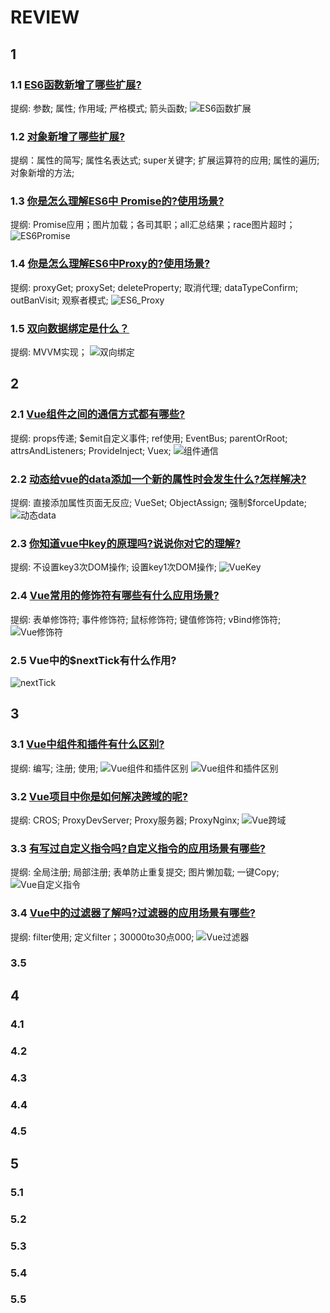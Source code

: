 # REVIEW

## 1

### 1.1 [ES6函数新增了哪些扩展?](../../../public/1.example/1.FRONT_RW/3/5.ES6函数扩展.js)

提纲: 参数; 属性; 作用域; 严格模式; 箭头函数;
![ES6函数扩展](image.png)

### 1.2 [对象新增了哪些扩展?](../../../public/1.example/1.FRONT_RW/4/1.ES6对象新增扩展.js)

提纲：属性的简写; 属性名表达式; super关键字; 扩展运算符的应用; 属性的遍历; 对象新增的方法;

### 1.3 [你是怎么理解ES6中 Promise的?使用场景?](../../../public/1.example/1.FRONT_RW/4/2.ES6Promise.js)

提纲: Promise应用；图片加载；各司其职；all汇总结果；race图片超时；
![ES6Promise](image-1.png)

### 1.4 [你是怎么理解ES6中Proxy的?使用场景?](../../../public/1.example/1.FRONT_RW/4/3.ES6_Proxy.js)

提纲: proxyGet; proxySet; deleteProperty;  取消代理; dataTypeConfirm; outBanVisit; 观察者模式;
![ES6_Proxy](image-2.png)

### 1.5 [双向数据绑定是什么？](../../../public/1.example/1.FRONT_RW/4/4.双向绑定.js)

提纲: MVVM实现；
![双向绑定](image-3.png)

## 2

### 2.1 [Vue组件之间的通信方式都有哪些?](../../../public/1.example/1.FRONT_RW/4/5.组件通信.html)

提纲: props传递; $emit自定义事件; ref使用; EventBus; parentOrRoot; attrsAndListeners; ProvideInject; Vuex;
![组件通信](image-4.png)

### 2.2 [动态给vue的data添加一个新的属性时会发生什么?怎样解决?](../../../public/1.example/1.FRONT_RW/5/1.动态data.html)

提纲: 直接添加属性页面无反应; VueSet; ObjectAssign; 强制$forceUpdate;
![动态data](image-5.png)

### 2.3 [你知道vue中key的原理吗?说说你对它的理解?](../../../public/1.example/1.FRONT_RW/5/2.VueKey.html)

提纲: 不设置key3次DOM操作; 设置key1次DOM操作;
![VueKey](image-6.png)

### 2.4 [Vue常用的修饰符有哪些有什么应用场景?](../../../public/1.example/1.FRONT_RW/5/2.Vue修饰符.html)

提纲: 表单修饰符; 事件修饰符; 鼠标修饰符; 键值修饰符; vBind修饰符;
![Vue修饰符](image-7.png)

### 2.5 Vue中的$nextTick有什么作用?

![nextTick](image-8.png)

## 3

### 3.1 [Vue中组件和插件有什么区别?](../../../public/1.example/1.FRONT_RW/5/3.Vue组件和插件区别.html)

提纲: 编写; 注册; 使用;
![Vue组件和插件区别](image-9.png)
![Vue组件和插件区别](image-10.png)

### 3.2 [Vue项目中你是如何解决跨域的呢?](../../../public/1.example/1.FRONT_RW/5/4.Vue跨域.js)

提纲: CROS; ProxyDevServer; Proxy服务器; ProxyNginx;
![Vue跨域](image-11.png)

### 3.3 [有写过自定义指令吗?自定义指令的应用场景有哪些?](../../../public/1.example/1.FRONT_RW/5/4.Vue自定义指令.html)

提纲: 全局注册; 局部注册; 表单防止重复提交; 图片懒加载; 一键Copy;
![Vue自定义指令](image-12.png)

### 3.4 [Vue中的过滤器了解吗?过滤器的应用场景有哪些?](../../../public/1.example/1.FRONT_RW/5/5.Vue过滤器.html)

提纲: filter使用; 定义filter；30000to30点000;
![Vue过滤器](image-13.png)

### 3.5

## 4

### 4.1

### 4.2

### 4.3

### 4.4

### 4.5

## 5

### 5.1

### 5.2

### 5.3

### 5.4

### 5.5
